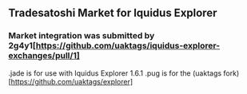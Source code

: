 ## Tradesatoshi Market for Iquidus Explorer
### Market integration was submitted by 2g4y1[https://github.com/uaktags/iquidus-explorer-exchanges/pull/1]

.jade is for use with Iquidus Explorer 1.6.1
.pug is for the (uaktags fork)[https://github.com/uaktags/explorer]
